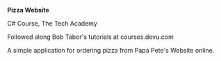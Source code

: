 <b>Pizza Website</b>

C# Course, The Tech Academy

Followed along Bob Tabor's tutorials at courses.devu.com

A simple application for ordering pizza from Papa Pete's Website online. 
